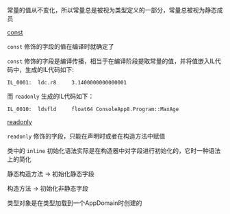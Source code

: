 常量的值从不变化，所以常量总是被视为类型定义的一部分，常量总被视为静态成员

[const](https://docs.microsoft.com/en-us/dotnet/csharp/language-reference/keywords/const)

`const` 修饰的字段的值在编译时就确定了

`const` 修饰的字段是编译传播，相当于在编译阶段提取常量的值，并将值嵌入IL代码中，生成的IL代码如下:

    IL_0001:  ldc.r8     3.1400000000000001

而 `readonly` 生成的IL代码如下：

    IL_0010:  ldsfld     float64 ConsoleApp8.Program::MaxAge


[readonly](https://docs.microsoft.com/en-us/dotnet/csharp/language-reference/keywords/readonly)

`readonly` 修饰的字段，只能在声明时或者在构造方法中赋值

类中的 `inline` 初始化语法实际是在构造器中对字段进行初始化的，它时一种语法上的简化

静态构造方法 -> 初始化静态字段

构造方法 -> 初始化非静态字段

类型对象是在类型加载到一个AppDomain时创建的